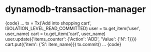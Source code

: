 dynamodb-transaction-manager
============================

{code}
    ...
    tx = Tx('Add into shopping cart', ISOLATION_LEVEL_READ_COMMITTED)
    user = tx.get_item('user', user_name)
    cart = tx.get_item('cart', user_name)
    user.update({'items_counter': {'Action': 'ADD', 'Value': {'N': 1}}})
    cart.put({'item': {'S': item_name}})
    tx.commit()
    ...
{code}